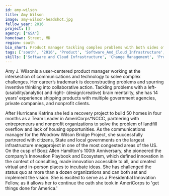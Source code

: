 ```yaml
---
id: amy-wilson
title: Amy Wilson
image: amy-wilson-headshot.jpg
fellow_year: 2016
project: []
agency: ["GSA"]
hometown: Street, MD
region: south
bio_short: Product manager tackling complex problems with both sides of the brain. Co-Founder, Just Startup. Storyteller, UX, HCD, Lean Startup.
tags: ['south', '2016', 'Product', 'Software_And_Cloud_Infrastructure', 'Design_And_Experience', 'Change_Management']
skills: ['Software and Cloud Infrastructure', 'Change Management', 'Product', 'Design and Experience']
---
```


Amy J. Wilsonis a user-centered product manager working at the intersection of communications and technology to solve complex challenges. Her career’s trademark is deconstructing problems and spurring inventive thinking into collaborative action. Tackling problems with a left- (usability/analytic) and right- (design/creative) brain mentality, she has 14 years’ experience shipping products with multiple government agencies, private companies, and nonprofit clients.

After Hurricane Katrina she led a recovery project to build 50 homes in four months as a Team Leader in AmeriCorps*NCCC, partnering with entrepreneurs and nonprofit organizations to solve the problem of landfill overflow and lack of housing opportunities. As the communications manager for the Woodrow Wilson Bridge Project, she successfully partnered with citizens, State and local governments on the largest infrastructure megaproject in one of the most congested areas of the US. On the cusp of Booz Allen Hamilton's 100th Anniversary, she pioneered the company’s Innovation Playbook and Ecosystem, which defined innovation in the context of consulting, made innovation accessible to all, and created virtual and in-person places to incubate ideas. She has challenged the status quo at more than a dozen organizations and can both set and implement the vision. She is excited to serve as a Presidential Innovation Fellow, as it allows her to continue the oath she took in AmeriCorps to 'get things done for America.'
